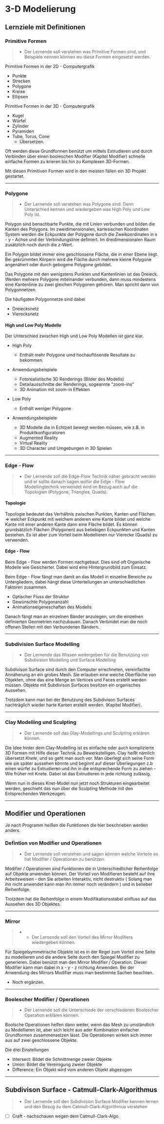 # 3-D Modelierung

## Lernziele mit Definitionen

### Primitive Formen 

> - Der Lernende soll verstehen was Primitive Formen sind, und Beispiele nennen können wo diese Formen eingesetzt werden.


Primitive Formen in der 2D - Computergrafik
- Punkte
- Strecken
- Polygone 
- Kreise 
- Ellipsen 

Primitive Formen in der 3D - Computergrafik
- Kugel
- Würfel 
- Zylinder 
- Pyramiden
- Tube, Torus, Cone 
    - Übersetzen.

Oft werden diese Grundformen benützt um mittels Extrudieren und durch Verbinden über einen booleschen Modifier (Kapitel Modifier) schnelle einfache Formen zu krieren bis hin zu Komplexen 3D-Formen.

Mit diesen Primitiven Formen wird in den meisten fällen ein 3D Projekt gestartet.

<!-- Quellen 
    http://www.peachpit.com/articles/article.aspx?p=30594&seqNum=5
    http://findnerd.com/list/view/Different-Techniques-Used-for-3D-Modeling/11819/
 -->
<hr>

### Polygone

> - Der Lernende soll verstehen was Polygone sind. Denn Unterschied kennen und wiedergeben was High Poly und Low Poly ist.

Polygon sind benachbarte Punkte, die mit Linien verbunden und bilden die Kanten des Polygons.
Im zweidimensionalen, kartesischen Koordinaten System werden die Eckpunkte der Polygone durch die Zweikoordinaten in x - y - Achse und der Verbindungslinie definiert. Im dreidimensionalen Raum zusätzlich noch durch die z-Wert.

Ein Polygon bildet immer eine geschlossene Fläche, die in einer Ebene liegt. Bei gekrümmten Körpern wird die Fläche durch mehrere kleine Polygone angenähert oder durch gebogene Polygone gebildet.

Das Polygone mit den wenigstens Punkten und Kantenlinien ist das Dreieck. Werden mehrere Polygone miteinander verbunden, dann muss mindestens eine Kantenlinie zu zwei gleichen Polygonen gehören. Man spricht dann von Polygonnetzen.
  <!-- https://www.itwissen.info/Polygon-polygon.html
        https://www.autodesk.de/solutions/3d-modeling-software -->

Die häufigsten Polygonnetze sind dabei
- Dreiecksnetz
- Vierecksnetz

#### High und Low Poly Modelle 

Der Unterschied zwischen High und Low Poly Modellen ist ganz klar. 

- High Poly
    - Enthält mehr Polygone umd hochauflösende Resultate zu bekommen.

- Anwendungsbeispiele
    - Fotorealistische 3D Renderings (Bilder des Modells)
    - Detailausschnitte der Renderings, sogeannte "zoom-ins"
    - 3D Animation mit zoom-in Effekten

- Low Poly
    - Enthält weniger Polygone

- Anwendungsbeispiele
    - 3D Modelle die in Echtzeit bewegt werden müssen, wie z.B. in Produktkonfiguratoren
    - Augmented Reality
    - Virtual Reality
    - 3D Character und Umgebungen in 3D Spielen

<!-- http://www.virtualemotion.de/digitale-welt/item/16-was-ist-der-unterschied-zwischen-low-poly-und-high-poly-modellen -->

<hr>

### Edge - Flow 

> - Der Lernende soll die Edge-Flow Technik näher gebracht werden und er sollte danach sagen wofür die Edge - Flow Modellingtechnik verwendet wird im Bezug auch auf die Topologien (Polygone, Triangles, Quads).

#### Topologie 

Topologie bedeutet das Verhältnis zwischen Punkten, Kanten und Flächen. => welcher Eckpunkt mit welchem anderen eine Kante bildet und welche Kante mit einer anderen Kante dann eine Fläche bildet.
Es können grundsätzlich Flächen (Polygonen) aus beliebigen Eckpunkten und Kanten bestehen. Es ist aber zum Vorteil beim Modellieren nur Vierecke (Quads) zu verwenden.
<!-- https://sftp.hs-furtwangen.de/~mch/computergrafik/script/chapter03/lecture01/ -->

#### Edge - Flow 

Beim Edge - Flow werden Formen nachgebaut. Dies sind oft Organische Modelle wie Gesicherter.
Dabei wird eine Hintergrundbild zum Einsatz.

Beim Edge - Flow fängt man damit an das Modell in einzelne Bereiche zu Untergliedern, dabei hängt diese Unterteilungen an unterschiedlichen Faktoren zusammen.
- Optischer Fluss der Struktur
- Gewünschte Polygonanzahl
- Animationseigeneschaften des Modells

Danach fängt man an einzelnen Bänder anzulegen, um die einzelnen definierten Geometrien nachzubauen.
Danach Verbindet man die noch offenen Stellen mit den Verbundenen Bändern.

<!-- https://sftp.hs-furtwangen.de/~mch/computergrafik/script/chapter03/lecture01/ -->

<hr>

### Subdivision Surface Modelling

> - Der Lernende das Wissen weitergeben für die Benutzüng von Subdivision Modelling und Surface Modelling

Subdivison Surface sind durch den Computer errechneten, vereinfachte Annäherung an ein grobes Mesh.
Sie erlauben eine weiche Oberfläche von Objekten, ohne das eine Menge an Vertices und Faces erstellt werden müssen.
Objekte mit Subdivison Surfaces besitzen ein organisches Aussehen.

Trotzdem kann man bei der Benutzung des Subdivison Surfaces nachträglich wieder harte Kanten erstellt werden.
(Kapitel Modifier).

<hr>

### Clay Modelling und Sculpting

> - Der Lernende soll das Glay-Modellings und Sculpting erklären können.

Die Idee hinter dem Clay-Modelling ist es einfache oder auch komplizierte 3D Formen mit Hilfe dieser Technik zu Bewerkstelligen.
Clay heißt nämlich übersetzt *Knete*, und so geht man auch vor. Man überlegt sich seine Form wie sie später aussehen könnte und beginnt auf dieser Überlegungen z.b einen würfel zu Extrudieren und ihn in die entsprechende Form zu ziehen - Wie früher mit Knete.
Dabei ist das Extrudieren in jede richtung zulässig.

Wenn nun in dieses Knet-Model nun jetzt noch Strukturen eingearbeitet werden, geschieht das nun über die Sculpting Methode mit den Entsprechenden Werkzeugen.

<hr>


## Modifier und Operationen

Je nach Programm heißen die Funktionen die hier beschrieben werden anders.


### Defintion von Modifier und Operationen

> - Der Lernende soll verstehen und sagen können welche Vorteile es hat Modifier / Operationen zu benützen.

Modifier / Operationen sind Funktionen die in Unterschiedlicher Reihenfolge auf Objekte anwenden können.
Der Vorteil von Modifieren besteht auf ihre Arbeitsweisen - den Sie arbeiten Interaktiv, nicht destruktiv ( Solang man ihn nicht anwendet kann man ihn immer noch verändern ) und in belieber Reihenfolge.

Trotzdem hat die Reihenfolge in einem Modifikationsstabel einfluss auf das Aussehen des 3D Objektes.

<!-- https://de.wikibooks.org/wiki/Blender_Dokumentation:_Modifiers -->

<hr>

### Mirror

> - - Der Lernende soll den Vorteil des Mirror Modifiers wiedergeben können.

Für Spiegelsymmetrische Objekte ist es in der Regel zum Vorteil eine Seite zu modellieren und die andere Seite durch den Spiegel Modifier zu generieren.
Dabei benützt man den Mirror Modifier / Operation.
Dieser Modifier kann man dabei in x - y - z richtung Anwenden.
Bei der Anwendung des Mirrors Modifier muss man bestimmte Sachen beachten.
- Noch ergänzen.

<!-- https://de.wikibooks.org/wiki/Blender_Dokumentation:_Spiegelsymmetrische_Objekte -->

<hr>

### Boolescher Modifier / Operationen

> - Der Lernende soll die Unterschiede der verschiedenen Boolescher Operation erklären können.

Boolsche Operationen helfen dann weiter, wenn das Mesh zu umständlich zu Modellieren ist, aber sich leicht aus ader Kombination einfacher Grundformen zusammensetzen lässt.
Die Operationen wirken sich immer aus auf zwei geschlossene Objekte.

Die drei Einstellungen
- Intersect: Bildet die Schnittmenge zweier Objekte
- Union: Bildet die Vereinigung zweier Objekte 
- Difference: Ein Objekt wird vom anderen Objekt abgezogen

<!-- https://de.wikibooks.org/wiki/Blender_Dokumentation:_Boolsche_Operationen -->

<hr>

## Subdivison Surface - Catmull-Clark-Algorithmus

> - Der Lernende soll den Subdivision Surface Modifier kennen lernen und den Bezug zu dem Catmull-Clark-Algorithmus verstehen

- [ ] Craft - nachschauen wegen dem Catmull-Clark-Algo. 

<!-- https://de.wikibooks.org/wiki/Blender_Dokumentation:_Subdivision_Surfaces -->